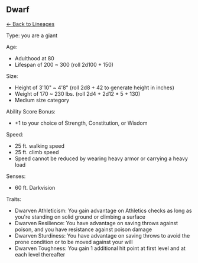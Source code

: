 ## Dwarf

[<- Back to Lineages](index.md)

Type: you are a giant

Age:

- Adulthood at 80
- Lifespan of 200 ~ 300 (roll 2d100 + 150)

Size:

- Height of 3'10" ~ 4'8" (roll 2d8 + 42 to generate height in inches)
- Weight of 170 ~ 230 lbs. (roll 2d4 + 2d12 * 5 + 130)
- Medium size category

Ability Score Bonus:

- +1 to your choice of Strength, Constitution, or Wisdom

Speed:

- 25 ft. walking speed
- 25 ft. climb speed
- Speed cannot be reduced by wearing heavy armor or carrying a heavy load

Senses:

- 60 ft. Darkvision

Traits:

- Dwarven Athleticism: You gain advantage on Athletics checks as long as you're standing on solid ground or climbing a surface
- Dwarven Resilience: You have advantage on saving throws against poison, and you have resistance against poison damage
- Dwarven Sturdiness: You have advantage on saving throws to avoid the prone condition or to be moved against your will
- Dwarven Toughness: You gain 1 additional hit point at first level and at each level thereafter
